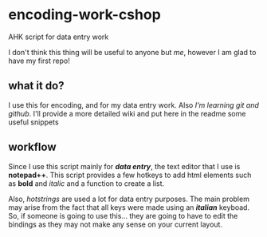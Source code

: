 # encoding-work-cshop
AHK script for data entry work

I don't think this thing will be useful to anyone but *me*, however I am glad to have my first repo!

## what it do?
I use this for encoding, and for my data entry work. Also *I'm learning git and github*. I'll provide a more detailed wiki and put here in the readme some useful snippets

## workflow
Since I use this script mainly for ***data entry***, the text editor that I use is **notepad++**. This script provides a few hotkeys to add html elements such as **bold** and *italic* and a function to create a list.

Also, *hotstrings* are used a lot for data entry purposes. The main problem may arise from the fact that all keys were made using an ***italian*** keyboad. So, if someone is going to use this... they are going to have to edit the bindings as they may not make any sense on your current layout.
